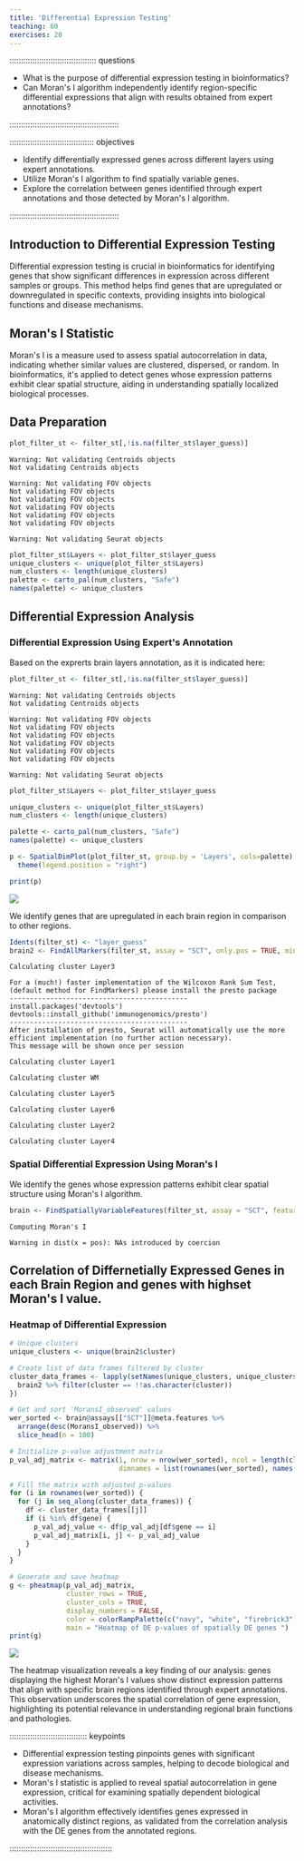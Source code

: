 ```yaml
---
title: 'Differential Expression Testing'
teaching: 60
exercises: 20
---
```


:::::::::::::::::::::::::::::::::::::: questions 

- What is the purpose of differential expression testing in bioinformatics?
- Can Moran's I algorithm independently identify region-specific differential expressions that align with results obtained from expert annotations?

::::::::::::::::::::::::::::::::::::::::::::::::

::::::::::::::::::::::::::::::::::::: objectives

- Identify differentially expressed genes across different layers using expert annotations.
- Utilize Moran's I algorithm to find spatially variable genes.
- Explore the correlation between genes identified through expert annotations and those detected by Moran's I algorithm.

::::::::::::::::::::::::::::::::::::::::::::::::



## Introduction to Differential Expression Testing

Differential expression testing is crucial in bioinformatics for identifying genes that show significant differences in expression across different samples or groups. 
This method helps find genes that are upregulated or downregulated in specific contexts, providing insights into biological functions and disease mechanisms.

## Moran's I Statistic

Moran's I is a measure used to assess spatial autocorrelation in data, indicating whether similar values are clustered, dispersed, or random. 
In bioinformatics, it's applied to detect genes whose expression patterns exhibit clear spatial structure, aiding in understanding spatially localized biological processes.

## Data Preparation


``` r
plot_filter_st <- filter_st[,!is.na(filter_st$layer_guess)]
```

``` warning
Warning: Not validating Centroids objects
Not validating Centroids objects
```

``` warning
Warning: Not validating FOV objects
Not validating FOV objects
Not validating FOV objects
Not validating FOV objects
Not validating FOV objects
Not validating FOV objects
```

``` warning
Warning: Not validating Seurat objects
```

``` r
plot_filter_st$Layers <- plot_filter_st$layer_guess
unique_clusters <- unique(plot_filter_st$Layers)
num_clusters <- length(unique_clusters)
palette <- carto_pal(num_clusters, "Safe")
names(palette) <- unique_clusters
```

## Differential Expression Analysis

### Differential Expression Using Expert's Annotation

Based on the exprerts brain layers annotation, as it is indicated here:


``` r
plot_filter_st <- filter_st[,!is.na(filter_st$layer_guess)]
```

``` warning
Warning: Not validating Centroids objects
Not validating Centroids objects
```

``` warning
Warning: Not validating FOV objects
Not validating FOV objects
Not validating FOV objects
Not validating FOV objects
Not validating FOV objects
Not validating FOV objects
```

``` warning
Warning: Not validating Seurat objects
```

``` r
plot_filter_st$Layers <- plot_filter_st$layer_guess

unique_clusters <- unique(plot_filter_st$Layers)
num_clusters <- length(unique_clusters)

palette <- carto_pal(num_clusters, "Safe")
names(palette) <- unique_clusters

p <- SpatialDimPlot(plot_filter_st, group.by = 'Layers', cols=palette) +
  theme(legend.position = "right")

print(p)
```

<img src="fig/differential-expression-testing-rendered-layers-1.png" style="display: block; margin: auto;" />

We identify genes that are upregulated in each brain region in comparison to other regions.


``` r
Idents(filter_st) <- "layer_guess"
brain2 <- FindAllMarkers(filter_st, assay = "SCT", only.pos = TRUE, min.pct = 0.25, logfc.threshold = 0.25)
```

``` output
Calculating cluster Layer3
```

``` output
For a (much!) faster implementation of the Wilcoxon Rank Sum Test,
(default method for FindMarkers) please install the presto package
--------------------------------------------
install.packages('devtools')
devtools::install_github('immunogenomics/presto')
--------------------------------------------
After installation of presto, Seurat will automatically use the more 
efficient implementation (no further action necessary).
This message will be shown once per session
```

``` output
Calculating cluster Layer1
```

``` output
Calculating cluster WM
```

``` output
Calculating cluster Layer5
```

``` output
Calculating cluster Layer6
```

``` output
Calculating cluster Layer2
```

``` output
Calculating cluster Layer4
```

### Spatial Differential Expression Using Moran's I

We identify the genes whose expression patterns exhibit clear spatial structure using Moran's I algorithm.


``` r
brain <- FindSpatiallyVariableFeatures(filter_st, assay = "SCT", features = VariableFeatures(filter_st)[1:1000], selection.method = "moransi")
```

``` output
Computing Moran's I
```

``` warning
Warning in dist(x = pos): NAs introduced by coercion
```

## Correlation of Differnetially Expressed Genes in each Brain Region and genes with highset Moran's I value.

### Heatmap of Differential Expression


``` r
# Unique clusters
unique_clusters <- unique(brain2$cluster)

# Create list of data frames filtered by cluster
cluster_data_frames <- lapply(setNames(unique_clusters, unique_clusters), function(cluster) {
  brain2 %>% filter(cluster == !!as.character(cluster))
})

# Get and sort 'MoransI_observed' values
wer_sorted <- brain@assays[["SCT"]]@meta.features %>%
  arrange(desc(MoransI_observed)) %>%
  slice_head(n = 100)

# Initialize p-value adjustment matrix
p_val_adj_matrix <- matrix(1, nrow = nrow(wer_sorted), ncol = length(cluster_data_frames), 
                           dimnames = list(rownames(wer_sorted), names(cluster_data_frames)))

# Fill the matrix with adjusted p-values
for (i in rownames(wer_sorted)) {
  for (j in seq_along(cluster_data_frames)) {
    df <- cluster_data_frames[[j]]
    if (i %in% df$gene) {
      p_val_adj_value <- df$p_val_adj[df$gene == i]
      p_val_adj_matrix[i, j] <- p_val_adj_value
    }
  }
}

# Generate and save heatmap
g <- pheatmap(p_val_adj_matrix, 
              cluster_rows = TRUE, 
              cluster_cols = TRUE, 
              display_numbers = FALSE, 
              color = colorRampPalette(c("navy", "white", "firebrick3"))(50), 
              main = "Heatmap of DE p-values of spatially DE genes ")
print(g)
```

<img src="fig/differential-expression-testing-rendered-heatmap-de-1.png" style="display: block; margin: auto;" />

The heatmap visualization reveals a key finding of our analysis: genes displaying the highest Moran's I values show distinct expression patterns that align with specific brain regions identified through expert annotations. 
This observation underscores the spatial correlation of gene expression, highlighting its potential relevance in understanding regional brain functions and pathologies.

:::::::::::::::::::::::::::::::::: keypoints

- Differential expression testing pinpoints genes with significant expression variations across samples, helping to decode biological and disease mechanisms. 
- Moran's I statistic is applied to reveal spatial autocorrelation in gene expression, critical for examining spatially dependent biological activities.
- Moran's I algorithm effectively identifies genes expressed in anatomically distinct regions, as validated from the correlation analysis with the DE genes from the annotated regions.

:::::::::::::::::::::::::::::::::::::::::::::



